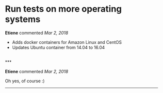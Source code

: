 # Run tests on more operating systems

**Etiene** commented *Mar 2, 2018*

* Adds docker containers for Amazon Linux and CentOS
* Updates Ubuntu container from 14.04 to 16.04
<br />
***


**Etiene** commented *Mar 2, 2018*

Oh yes, of course :)
***


